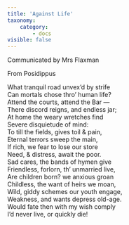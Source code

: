 ```yaml
---
title: 'Against Life'
taxonomy:
    category:
        - docs
visible: false
---
```


<div class="author">Communicated by Mrs Flaxman</div>

<span class="title">From Posidippus  </span>
  
What tranquil road unvex’d by strife  
Can mortals chose thro’ human life?  
Attend the courts, attend the Bar —  
There discord reigns, and endless jar;  
At home the weary wretches find  
Severe disquietude of mind:  
To till the fields, gives toil & pain,  
Eternal terrors sweep the main,  
If rich, we fear to lose our store  
Need, & distress, await the poor.  
Sad cares, the bands of hymen give  
Friendless, forlorn, th’ unmarried live,  
Are children born? we anxious groan  
Childless, the want of heirs we moan,  
Wild, giddy schemes our youth engage,  
Weakness, and wants depress old-age.  
Would fate then with my wish comply  
I’d never live, or quickly die!